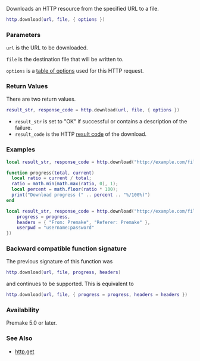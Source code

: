 Downloads an HTTP resource from the specified URL to a file.

```lua
http.download(url, file, { options })
```

### Parameters ###

`url` is the URL to be downloaded.

`file` is the destination file that will be written to.

`options` is a [table of options](http-options-table.md) used for this HTTP request.

### Return Values ###

There are two return values.

```lua
result_str, response_code = http.download(url, file, { options })
```

 * `result_str` is set to "OK" if successful or contains a description of the failure.
 * `result_code` is the HTTP [result code](http://www.w3.org/Protocols/rfc2616/rfc2616-sec10.html) of the download.

### Examples ###

```lua
local result_str, response_code = http.download("http://example.com/file.zip", "file.zip")
```

```lua
function progress(total, current)
  local ratio = current / total;
  ratio = math.min(math.max(ratio, 0), 1);
  local percent = math.floor(ratio * 100);
  print("Download progress (" .. percent .. "%/100%)")
end

local result_str, response_code = http.download("http://example.com/file.zip", "file.zip", {
    progress = progress,
    headers = { "From: Premake", "Referer: Premake" },
    userpwd = "username:password"
})
```

### Backward compatible function signature ###

The previous signature of this function was

```lua
http.download(url, file, progress, headers)
```

and continues to be supported. This is equivalent to

```lua
http.download(url, file, { progress = progress, headers = headers })
```

### Availability ###

Premake 5.0 or later.


### See Also ###

* [http.get](http.get.md)
